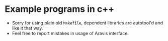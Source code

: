 Example programs in c++
========================

* Sorry for using plain old ``Makefile``, dependent libraries are autotool'd and like it that way.
* Feel free to report mistakes in usage of Aravis interface.
